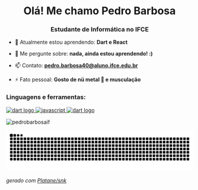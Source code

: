 <h1 align="center">Olá! Me chamo Pedro Barbosa</h1>
<h3 align="center">Estudante de Informática no IFCE</h3>


- 🌱 Atualmente estou aprendendo: **Dart e React**

- 💬 Me pergunte sobre: **nada, ainda estou aprendendo! :)**

- 📫 Contato: **pedro.barbosa40@aluno.ifce.edu.br**

- ⚡ Fato pessoal: **Gosto de nü metal 🤘 e musculação**



<h3 align="left">Linguagens e ferramentas:</h3>
<p align="left"> 
  <a href="https://dart.dev" target="_blank" rel="noreferrer"> 
    <img src="https://cdn.jsdelivr.net/gh/devicons/devicon/icons/dart/dart-original.svg" alt="dart logo" width="40" height="40"/> </a> 
  
  <a href="https://developer.apple.com/swift" target="_blank" rel="noreferrer"> 
    <img src="https://cdn.jsdelivr.net/gh/devicons/devicon/icons/swift/swift-original.svg" alt="javascript" width="40" height="40"/> </a>
  
  <a href="https://code.visualstudio.com" target="_blank" rel="noreferrer"> 
    <img src="https://cdn.jsdelivr.net/gh/devicons/devicon/icons/vscode/vscode-original.svg" alt="dart logo" width="40" height="40"/> </a> 
</p>

<p><img align="center" src="https://github-readme-streak-stats.herokuapp.com/?user=pedrobarbosaif&theme=dark" alt="pedrobarbosaif" /></p>




<picture>
  <source media="(prefers-color-scheme: dark)" srcset="https://raw.githubusercontent.com/PedroBarbosaIF/PedroBarbosaIF/output/github-contribution-grid-snake-dark.svg">
  <img alt="github contribution grid snake animation" src="https://raw.githubusercontent.com/PedroBarbosaIF/PedroBarbosaIF/output/github-contribution-grid-snake-dark.svg">
</picture>


_gerado com [Platane/snk](https://github.com/Platane/snk)_


